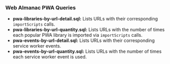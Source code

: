 
### Web Almanac PWA Queries

  

- **pwa-libraries-by-url-detail.sql:** Lists URLs with their corresponding `importScripts` calls.
- **pwa-libraries-by-url-quantity.sql:** Lists URLs with the number of times each popular PWA library is imported via `importScripts` calls.
- **pwa-events-by-url-detail.sql:** Lists URLs with their corresponding service worker events.
- **pwa-events-by-url-quantity.sql:** Lists URLs with the number of times each service worker event is used.